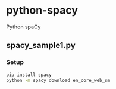 # python-spacy
Python spaCy

## spacy_sample1.py

### Setup
```bash
pip install spacy
python -m spacy download en_core_web_sm
```
